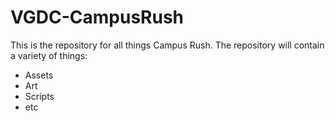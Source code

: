 # VGDC-CampusRush
This is the repository for all things Campus Rush.
The repository will contain a variety of things:
- Assets
- Art
- Scripts
- etc
